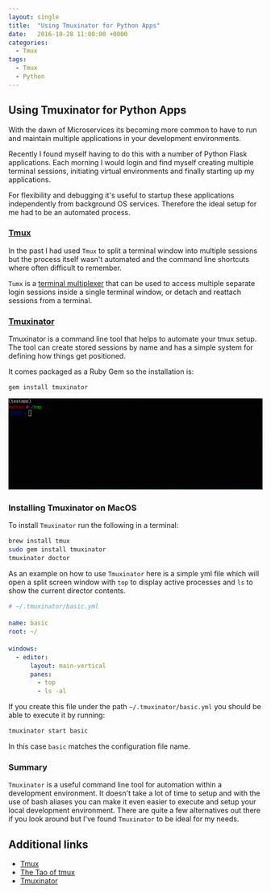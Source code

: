 ```yaml
---
layout: single
title:  "Using Tmuxinator for Python Apps"
date:   2016-10-28 11:00:00 +0000
categories:
  - Tmux
tags:
  - Tmux
  - Python
---
```


## Using Tmuxinator for Python Apps

With the dawn of Microservices its becoming more common to have to run and maintain multiple applications in your development environments.

Recently I found myself having to do this with a number of Python Flask applications. Each morning I would login and find myself creating multiple terminal sessions, initiating virtual environments and finally starting up my applications.

For flexibility and debugging it's useful to startup these applications independently from background OS services. Therefore the ideal setup for me had to be an automated process.

### [Tmux](https://github.com/tmux/tmux/wiki)

In the past I had used `Tmux` to split a terminal window into multiple sessions but the process itself wasn't automated and the command line shortcuts where often difficult to remember.

`Tumx` is a [terminal multiplexer](https://en.wikipedia.org/wiki/Terminal_multiplexer) that can be used to access multiple separate login sessions inside a single terminal window, or detach and reattach sessions from a terminal.

### [Tmuxinator](https://github.com/tmuxinator/tmuxinator)

Tmuxinator is a command line tool that helps to automate your tmux setup. The tool can create stored sessions by name and has a simple system for defining how things get positioned.

It comes packaged as a Ruby Gem so the installation is:
```sh
gem install tmuxinator
```

<img src="/assets/images/animation/python-flask-tmux.gif"/>

### Installing Tmuxinator on MacOS

To install `Tmuxinator` run the following in a terminal:

```sh
brew install tmux
sudo gem install tmuxinator
tmuxinator doctor
```

As an example on how to use `Tmuxinator` here is a simple yml file which will open a split screen window with `top` to display active processes and `ls` to show the current director contents.

```yml
# ~/.tmuxinator/basic.yml

name: basic
root: ~/

windows:
  - editor:
      layout: main-vertical
      panes:
        - top
        - ls -al
```

If you create this file under the path `~/.tmuxinator/basic.yml` you should be able to execute it by running:
```sh
tmuxinator start basic
```

In this case `basic` matches the configuration file name.

### Summary

`Tmuxinator` is a useful command line tool for automation within a development environment. It doesn't take a lot of time to setup and with the use of bash aliases you can make it even easier to execute and setup your local development environment. There are quite a few alternatives out there if you look around but I've found `Tmuxinator` to be ideal for my needs.

## Additional links

* [Tmux](https://github.com/tmux/tmux/wiki)
* [The Tao of tmux](https://leanpub.com/the-tao-of-tmux/read)
* [Tmuxinator](https://github.com/tmuxinator/tmuxinator)
